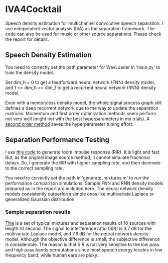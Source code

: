 # IVA4Cocktail

Speech density estimation for multichannel convolutive speech separation. I use independent vector analysis (IVA) as the separation framework. The code can also be used for music or other source separations. Please check the report for details.  

## Speech Density Estimation

You need to correctly set the path parameter for WavLoader in 'main.py' to train the density model. 

Set dim_h = 0 to get a feedforward neural network (FNN) density model, and 1 <= dim_h <= dim_f to get a recurrent neural network (RNN) density model.

Even with a memoryless density model, the whole signal process graph still defines a deep recurrent network due to the way to update the separation matrices. Momentum and first order optimization methods seem perform not very well (might not with the best hyperparameters in my trials). A [second order method](https://ieeexplore.ieee.org/document/7875097) saves the hyperparameter tuning effort. 

## Separation Performance Testing

I use [this code](https://www.mathworks.com/matlabcentral/fileexchange/5116-room-impulse-response-generator) to generate room impulse response (RIR). It is light and fast. But, as the original image source method, it cannot simulate fractional delays. So, I generate the RIR with higher sampling rate, and then decimate to the correct sampling rate. 

You need to correctly set the path in 'generate_mixtures.m' to run the performance comparison simulations. Sample FNN and RNN density models prepared as in the report are included here. The neural network density models consistently outperform simple ones like multivariate Laplace or generalized Gaussian distribution.

### Sample separation results

[This](https://drive.google.com/file/d/1hqVAfUoYVM65vTBUJtnuMPqnKub8ZuIV/view?usp=sharing) is a set of typical mixtures and separation results of 10 sources with length 10 second. The signal to interference ratio (SIR) is 3.7 dB for the multivariate Laplace model, and 7.6 dB for the neural network density model. Although the objective difference is small, the subjective difference is considerable. The reason is that SIR is not very sensitive to the low pass and high pass bands permutations since most speech energy locates in low frequency band, while human ears are picky.
